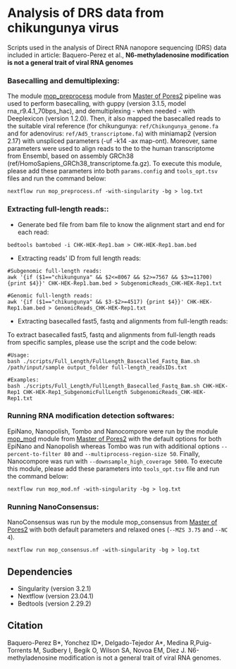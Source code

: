 # Analysis of DRS data from chikungunya virus
Scripts used in the analysis of Direct RNA nanopore sequencing (DRS) data included in article: Baquero-Perez et al., **N6-methyladenosine modification is not a general trait of viral RNA genomes**

### Basecalling and demultiplexing:
The module [mop_preprocess](https://biocorecrg.github.io/master_of_pores/nanopreprocess.html) module from [Master of Pores2](https://github.com/biocorecrg/MOP2) pipeline was used to perform basecalling, with guppy (version 3.1.5, model rna_r9.4.1_70bps_hac), and demultiplexing - when needed - with Deeplexicon (version 1.2.0). Then, it also mapped the basecalled reads to the suitable viral reference (for chikungunya: `ref/Chikungunya_genome.fa` and for adenovirus: `ref/Ad5_transcriptome.fa`) with miniamap2 (version 2.17) with unspliced parameters (-uf -k14 -ax map-ont). Moreover, same parameters were used to align reads to the to the human transcriptome from Ensembl, based on assembly GRCh38 (ref/HomoSapiens_GRCh38_transcriptome.fa.gz). To execute this module, please add these parameters into both `params.config` and `tools_opt.tsv` files and run the command below: 

```
nextflow run mop_preprocess.nf -with-singularity -bg > log.txt
```

### Extracting full-length reads::
* Generate bed file from bam file to know the alignment start and end for each read:
```
bedtools bamtobed -i CHK-HEK-Rep1.bam > CHK-HEK-Rep1.bam.bed
```
* Extracting reads' ID from full length reads:
```
#Subgenomic full-length reads: 
awk '{if ($1=="chikungunya" && $2<=8067 && $2>=7567 && $3>=11700) {print $4}}' CHK-HEK-Rep1.bam.bed > SubgenomicReads_CHK-HEK-Rep1.txt
 
#Genomic full-length reads: 
awk '{if ($1=="chikungunya" && $3-$2>=4517) {print $4}}' CHK-HEK-Rep1.bam.bed > GenomicReads_CHK-HEK-Rep1.txt
```

* Extracting basecalled fast5, fastq and alignments from full-length reads:
  
To extract basecalled fast5, fastq and alignments from full-length reads from specific samples, please use the script and the code below: 
```
#Usage: 
bash ./scripts/Full_Length/FullLength_Basecalled_Fastq_Bam.sh /path/input/sample output_folder full-length_readsIDs.txt

#Examples:
bash ./scripts/Full_Length/FullLength_Basecalled_Fastq_Bam.sh CHK-HEK-Rep1 CHK-HEK-Rep1_SubgenomicFullLength SubgenomicReads_CHK-HEK-Rep1.txt 
```

### Running RNA modification detection softwares: 

EpiNano, Nanopolish, Tombo and Nanocompore were run by the module [mop_mod](https://biocorecrg.github.io/master_of_pores/nanomod.html) module from [Master of Pores2](https://github.com/biocorecrg/MOP2) with the default options for both EpiNano and Nanopolish whereas Tombo was run with additional options `--percent-to-filter 80` and `--multiprocess-region-size 50`. Finally, Nanocompore was run with `--downsample_high_coverage 5000`. To execute this module, please add these parameters into `tools_opt.tsv` file and run the command below: 

```
nextflow run mop_mod.nf -with-singularity -bg > log.txt
```

### Running NanoConsensus:

NanoConsensus was run by the module mop_consensus from [Master of Pores2](https://github.com/biocorecrg/MOP2) with both default parameters and relaxed ones (`--MZS 3.75` and `--NC 4`).

```
nextflow run mop_consensus.nf -with-singularity -bg > log.txt
```

## Dependencies
- Singularity (version 3.2.1)
- Nextflow (version 23.04.1)
- Bedtools (version 2.29.2)

## Citation

Baquero-Perez B*, Yonchez ID*, Delgado-Tejedor A*, Medina R,Puig-Torrents M, Sudbery I, Begik O, Wilson SA, Novoa EM, Diez J. N6-methyladenosine modification is not a general trait of viral RNA genomes. 
